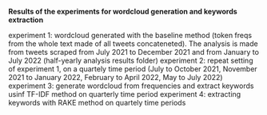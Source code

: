 <b>Results of the experiments for wordcloud generation and keywords extraction</b>

experiment 1: wordcloud generated with the baseline method (token freqs from the whole text made of all tweets concateneted). The analysis is made from tweets scraped from July 2021 to December 2021 and from January to July 2022 (half-yearly analysis results folder)
experiment 2: repeat setting of experiment 1, on a quartely time period (July to October 2021, November 2021 to January 2022, February to April 2022, May to July 2022)
experiment 3: generate wordcloud from frequencies and extract keywords usinf TF-IDF method on quarterly time period
experiment 4: extracting keywords with RAKE method on quartely time periods



